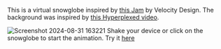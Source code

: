 This is a virtual snowglobe inspired by [this Jam](https://jams.hackclub.com/jam/custom-snowglobe) by Velocity Design. The background was inspired by [this Hyperplexed video](https://www.youtube.com/watch?v=kySGqoU7X-s).

![Screenshot 2024-08-31 163221](https://github.com/user-attachments/assets/5f691aa5-fdc4-4601-8b2c-be81832fe619)
Shake your device or click on the snowglobe to start the animation. Try it [here](https://sreekar617.github.io/snowglobe/index.html)
